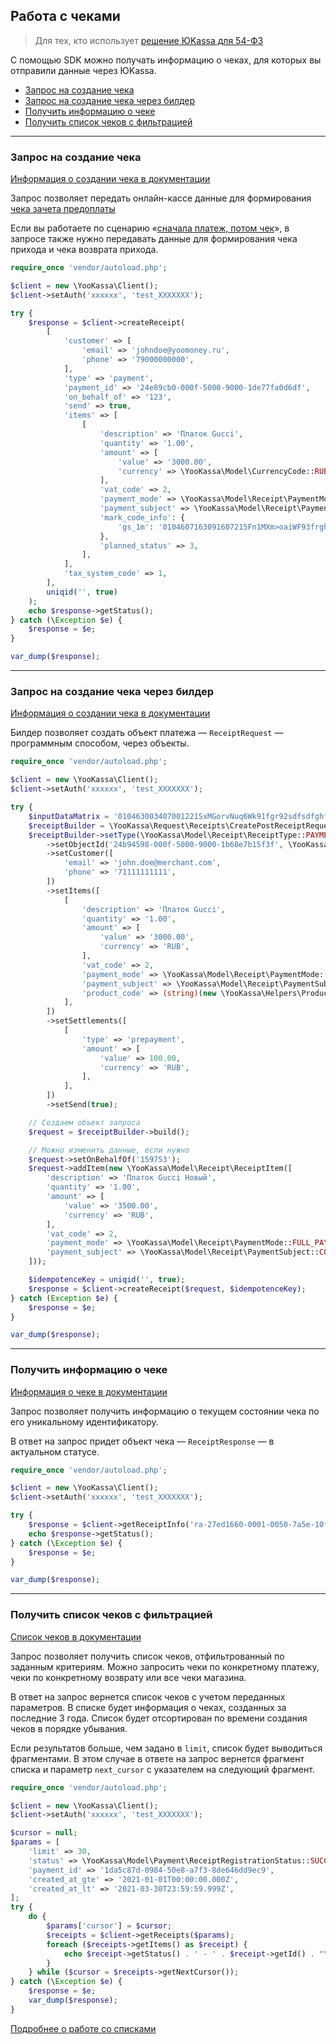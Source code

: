 ## Работа с чеками

> Для тех, кто использует [решение ЮKassa для 54-ФЗ](https://yookassa.ru/developers/54fz/basics)

С помощью SDK можно получать информацию о чеках, для которых вы отправили данные через ЮKassa.

* [Запрос на создание чека](#Запрос-на-создание-чека)
* [Запрос на создание чека через билдер](#Запрос-на-создание-чека-через-билдер)
* [Получить информацию о чеке](#Получить-информацию-о-чеке)
* [Получить список чеков с фильтрацией](#Получить-список-чеков-с-фильтрацией)

---

### Запрос на создание чека <a name="Запрос-на-создание-чека"></a>

[Информация о создании чека в документации](https://yookassa.ru/developers/api?lang=php#create_receipt)

Запрос позволяет передать онлайн-кассе данные для формирования [чека зачета предоплаты](https://yookassa.ru/developers/54fz/payments#settlement-receipt)

Если вы работаете по сценарию «[сначала платеж, потом чек](https://yookassa.ru/developers/54fz/basics#receipt-after-payment)», в запросе также нужно передавать данные для формирования чека прихода и чека возврата прихода.

```php
require_once 'vendor/autoload.php';

$client = new \YooKassa\Client();
$client->setAuth('xxxxxx', 'test_XXXXXXX');

try {
    $response = $client->createReceipt(
        [
            'customer' => [
                'email' => 'johndoe@yoomoney.ru',
                'phone' => '79000000000',
            ],
            'type' => 'payment',
            'payment_id' => '24e89cb0-000f-5000-9000-1de77fa0d6df',
            'on_behalf_of' => '123',
            'send' => true,
            'items' => [
                [
                    'description' => 'Платок Gucci',
                    'quantity' => '1.00',
                    'amount' => [
                        'value' => '3000.00',
                        'currency' => \YooKassa\Model\CurrencyCode::RUB,
                    ],
                    'vat_code' => 2,
                    'payment_mode' => \YooKassa\Model\Receipt\PaymentMode::FULL_PAYMENT,
                    'payment_subject' => \YooKassa\Model\Receipt\PaymentSubject::COMMODITY,
                    'mark_code_info': {
                        'gs_1m': '0104607163091607215Fn1MXm>oaiWF93frgh'
                    },
                    'planned_status' => 3,
                ],
            ],
            'tax_system_code' => 1,
        ],
        uniqid('', true)
    );
    echo $response->getStatus();
} catch (\Exception $e) {
    $response = $e;
}

var_dump($response);
```

---

### Запрос на создание чека через билдер <a name="Запрос-на-создание-чека-через-билдер"></a>

[Информация о создании чека в документации](https://yookassa.ru/developers/api?lang=php#create_receipt)

Билдер позволяет создать объект платежа — `ReceiptRequest` — программным способом, через объекты.

```php
require_once 'vendor/autoload.php';

$client = new \YooKassa\Client();
$client->setAuth('xxxxxx', 'test_XXXXXXX');

try {
    $inputDataMatrix = '010463003407001221SxMGorvNuq6Wk91fgr92sdfsdfghfgjh';
    $receiptBuilder = \YooKassa\Request\Receipts\CreatePostReceiptRequest::builder();
    $receiptBuilder->setType(\YooKassa\Model\Receipt\ReceiptType::PAYMENT)
        ->setObjectId('24b94598-000f-5000-9000-1b68e7b15f3f', \YooKassa\Model\Receipt\ReceiptType::PAYMENT) // payment_id
        ->setCustomer([
            'email' => 'john.doe@merchant.com',
            'phone' => '71111111111',
        ])
        ->setItems([
            [
                'description' => 'Платок Gucci',
                'quantity' => '1.00',
                'amount' => [
                    'value' => '3000.00',
                    'currency' => 'RUB',
                ],
                'vat_code' => 2,
                'payment_mode' => \YooKassa\Model\Receipt\PaymentMode::FULL_PAYMENT,
                'payment_subject' => \YooKassa\Model\Receipt\PaymentSubject::COMMODITY,
                'product_code' => (string)(new \YooKassa\Helpers\ProductCode($inputDataMatrix)),
            ],
        ])
        ->setSettlements([
            [
                'type' => 'prepayment',
                'amount' => [
                    'value' => 100.00,
                    'currency' => 'RUB',
                ],
            ],
        ])
        ->setSend(true);

    // Создаем объект запроса
    $request = $receiptBuilder->build();

    // Можно изменить данные, если нужно
    $request->setOnBehalfOf('159753');
    $request->addItem(new \YooKassa\Model\Receipt\ReceiptItem([
        'description' => 'Платок Gucci Новый',
        'quantity' => '1.00',
        'amount' => [
            'value' => '3500.00',
            'currency' => 'RUB',
        ],
        'vat_code' => 2,
        'payment_mode' => \YooKassa\Model\Receipt\PaymentMode::FULL_PAYMENT,
        'payment_subject' => \YooKassa\Model\Receipt\PaymentSubject::COMMODITY,
    ]));

    $idempotenceKey = uniqid('', true);
    $response = $client->createReceipt($request, $idempotenceKey);
} catch (Exception $e) {
    $response = $e;
}

var_dump($response);
```

---

### Получить информацию о чеке <a name="Получить-информацию-о-чеке"></a>

[Информация о чеке в документации](https://yookassa.ru/developers/api?lang=php#get_receipt)

Запрос позволяет получить информацию о текущем состоянии чека по его уникальному идентификатору.

В ответ на запрос придет объект чека — `ReceiptResponse` — в актуальном статусе.

```php
require_once 'vendor/autoload.php';

$client = new \YooKassa\Client();
$client->setAuth('xxxxxx', 'test_XXXXXXX');

try {
    $response = $client->getReceiptInfo('ra-27ed1660-0001-0050-7a5e-10f80e0f0f29');
    echo $response->getStatus();
} catch (\Exception $e) {
    $response = $e;
}

var_dump($response);
```

---

### Получить список чеков с фильтрацией <a name="Получить-список-чеков-с-фильтрацией"></a>

[Список чеков в документации](https://yookassa.ru/developers/api?lang=php#get_receipts_list)

Запрос позволяет получить список чеков, отфильтрованный по заданным критериям.
Можно запросить чеки по конкретному платежу, чеки по конкретному возврату или все чеки магазина.

В ответ на запрос вернется список чеков с учетом переданных параметров. В списке будет информация о чеках, созданных за последние 3 года. Список будет отсортирован по времени создания чеков в порядке убывания.

Если результатов больше, чем задано в `limit`, список будет выводиться фрагментами. В этом случае в ответе на запрос вернется фрагмент списка и параметр `next_cursor` с указателем на следующий фрагмент.

```php
require_once 'vendor/autoload.php';

$client = new \YooKassa\Client();
$client->setAuth('xxxxxx', 'test_XXXXXXX');

$cursor = null;
$params = [
    'limit' => 30,
    'status' => \YooKassa\Model\Payment\ReceiptRegistrationStatus::SUCCEEDED,
    'payment_id' => '1da5c87d-0984-50e8-a7f3-8de646dd9ec9',
    'created_at_gte' => '2021-01-01T00:00:00.000Z',
    'created_at_lt' => '2021-03-30T23:59:59.999Z',
];
try {
    do {
        $params['cursor'] = $cursor;
        $receipts = $client->getReceipts($params);
        foreach ($receipts->getItems() as $receipt) {
            echo $receipt->getStatus() . ' - ' . $receipt->getId() . "\n";
        }
    } while ($cursor = $receipts->getNextCursor());
} catch (\Exception $e) {
    $response = $e;
    var_dump($response);
}
```
[Подробнее о работе со списками](https://yookassa.ru/developers/using-api/lists)
